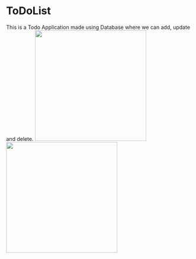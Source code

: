 # ToDoList
This is a Todo Application made using Database where we can add, update and delete.
<img src="https://user-images.githubusercontent.com/39986507/74640529-b52fb100-5195-11ea-9a50-f53707c7a787.png" width="300">   <img src="https://user-images.githubusercontent.com/39986507/74640533-b6f97480-5195-11ea-85c7-d06796977e9f.png" width="300">


